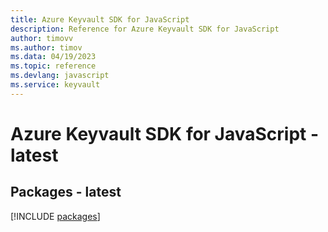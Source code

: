 ```yaml
---
title: Azure Keyvault SDK for JavaScript
description: Reference for Azure Keyvault SDK for JavaScript
author: timovv
ms.author: timov
ms.data: 04/19/2023
ms.topic: reference
ms.devlang: javascript
ms.service: keyvault
---
```

# Azure Keyvault SDK for JavaScript - latest
## Packages - latest
[!INCLUDE [packages](keyvault-index.md)]